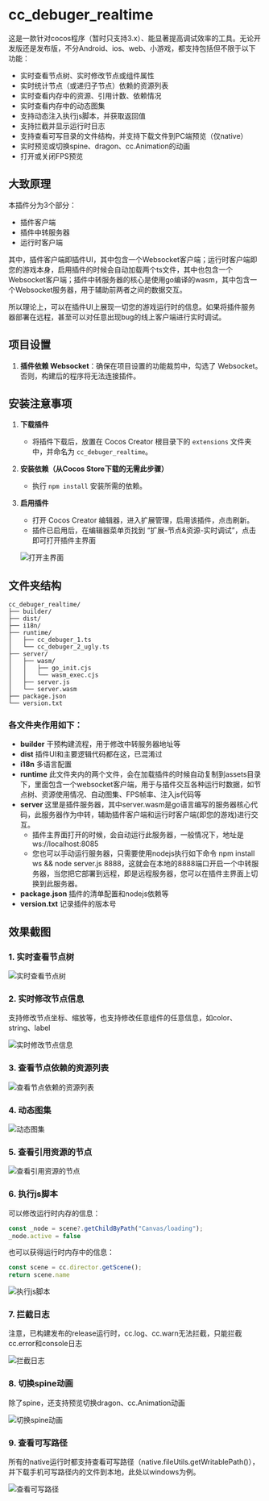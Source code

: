 # cc_debuger_realtime

这是一款针对cocos程序（暂时只支持3.x）、能显著提高调试效率的工具。无论开发版还是发布版，不分Android、ios、web、小游戏，都支持包括但不限于以下功能：
- 实时查看节点树、实时修改节点或组件属性
- 实时统计节点（或递归子节点）依赖的资源列表
- 实时查看内存中的资源、引用计数、依赖情况
- 实时查看内存中的动态图集
- 支持动态注入执行js脚本，并获取返回值
- 支持拦截并显示运行时日志
- 支持查看可写目录的文件结构，并支持下载文件到PC端预览（仅native）
- 实时预览或切换spine、dragon、cc.Animation的动画
- 打开或关闭FPS预览

## 大致原理
本插件分为3个部分：
   - 插件客户端 
   - 插件中转服务器
   - 运行时客户端

其中，插件客户端即插件UI，其中包含一个Websocket客户端；运行时客户端即您的游戏本身，启用插件的时候会自动加载两个ts文件，其中也包含一个Websocket客户端；插件中转服务器的核心是使用go编译的wasm，其中包含一个Websocket服务器，用于辅助前两者之间的数据交互。

所以理论上，可以在插件UI上展现一切您的游戏运行时的信息。如果将插件服务器部署在远程，甚至可以对任意出现bug的线上客户端进行实时调试。

## 项目设置

1. **插件依赖 Websocket**：确保在项目设置的功能裁剪中，勾选了 Websocket。否则，构建后的程序将无法连接插件。

## 安装注意事项

1. **下载插件**
    - 将插件下载后，放置在 Cocos Creator 根目录下的 `extensions` 文件夹中，并命名为 `cc_debuger_realtime`。

2. **安装依赖（从Cocos Store下载的无需此步骤）**
   - 执行 `npm install` 安装所需的依赖。

3. **启用插件**
   - 打开 Cocos Creator 编辑器，进入扩展管理，启用该插件，点击刷新。
   - 插件已启用后，在编辑器菜单页找到 “扩展-节点&资源-实时调试”，点击即可打开插件主界面

   ![打开主界面](.\images\0_打开主界面.gif)


## 文件夹结构
```text
cc_debuger_realtime/
├── builder/
├── dist/
├── i18n/
├── runtime/
│   ├── cc_debuger_1.ts
│   └── cc_debuger_2_ugly.ts
├── server/
│   ├── wasm/
│   │   ├── go_init.cjs
│   │   └── wasm_exec.cjs
│   ├── server.js
│   └── server.wasm
├── package.json
└── version.txt
```

### 各文件夹作用如下：
- **builder** 干预构建流程，用于修改中转服务器地址等
- **dist** 插件UI和主要逻辑代码都在这，已混淆过
- **i18n** 多语言配置
- **runtime** 此文件夹内的两个文件，会在加载插件的时候自动复制到assets目录下，里面包含一个websocket客户端，用于与插件交互各种运行时数据，如节点树、资源使用情况、自动图集、FPS帧率、注入js代码等
- **server** 这里是插件服务器，其中server.wasm是go语言编写的服务器核心代码，此服务器作为中转，辅助插件客户端和运行时客户端(即您的游戏)进行交互。
   - 插件主界面打开的时候，会自动运行此服务器，一般情况下，地址是ws://localhost:8085
   - 您也可以手动运行服务器，只需要使用nodejs执行如下命令 npm install ws && node server.js 8888，这就会在本地的8888端口开启一个中转服务器，当您把它部署到远程，即是远程服务器，您可以在插件主界面上切换到此服务器。
- **package.json** 插件的清单配置和nodejs依赖等
- **version.txt** 记录插件的版本号


## 效果截图

### 1. 实时查看节点树
![实时查看节点树](.\images\1_节点树资源树.gif)

### 2. 实时修改节点信息
支持修改节点坐标、缩放等，也支持修改任意组件的任意信息，如color、string、label

![实时修改节点信息](.\images\2_修改节点信息.gif)

### 3. 查看节点依赖的资源列表
![查看节点依赖的资源列表](.\images\3_查看节点依赖的资源列表.gif)

### 4. 动态图集
![动态图集](.\images\4_动态图集.gif) 

### 5. 查看引用资源的节点
![查看引用资源的节点](.\images\5_查看引用资源的节点.gif) 

### 6. 执行js脚本
可以修改运行时内存的信息：
```js
const _node = scene?.getChildByPath("Canvas/loading");
_node.active = false
```
也可以获得运行时内存中的信息：
```js
const scene = cc.director.getScene();
return scene.name
```

![执行js脚本](.\images\6_执行js脚本.gif)

### 7. 拦截日志
注意，已构建发布的release运行时，cc.log、cc.warn无法拦截，只能拦截cc.error和console日志

![拦截日志](.\images\7_拦截日志.gif)

### 8. 切换spine动画
除了spine，还支持预览切换dragon、cc.Animation动画

![切换spine动画](.\images\8_切换spine动画.gif)

### 9. 查看可写路径
所有的native运行时都支持查看可写路径（native.fileUtils.getWritablePath()），并下载手机可写路径内的文件到本地，此处以windows为例。

![查看可写路径](.\images\9_查看可写路径.gif)